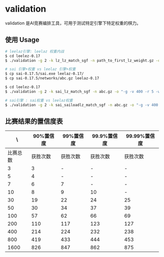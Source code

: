 # validation

validation 是AI竞赛编排工具，可用于测试特定引擎下特定权重的棋力。

## 使用 Usage

```bash
# leelaz引擎: leelaz 权重内战
$ cd leelez-0.17
$ ./validation -g 2 -k lz_lz_match_sgf -n path_to_first_lz_weight.gz -o "-g -v 400 -r 5 -w" -n path_to_second_lz_weight.gz -o "-g -v 400 -r 5 -w" --leelaz --leelaz

# sai 引擎+权重 vs leelaz 引擎+权重
$ cp sai-0.17.5/sai.exe leelaz-0.17/
$ cp sai-0.17.5/networks/abc.gz leelaz-0.17

$ cd leelez-0.17
$ ./validation -g 2 -k sai_lz_match_sgf -n abc.gz -o "-g -v 400 -r 5 -w" -n path_to_lz_weight.gz -o "-g -v 400 -r 5 -w" --sai --leelaz

# sai引擎 : sai权重 vs leelaz权重
$ ./validation -g 2 -k sai_sailoadlz_match_sgf -n abc.gz -o "-g -v 400 -r 5 -w" -n path_to_lz_weight.gz -o "-g -v 400 -r 5 -w" --sai --sai
```



## 比赛结果的置信度表

|    \\    | 90%置信度 | 99%置信度 | 99.9%置信度 | 99.99%置信度 |
| ------- | -------- | -------- | ---------- | ----------- |
| 比赛总数 | 获胜次数  | 获胜次数  | 获胜次数    | 获胜次数     |
| 3       | 3        | -        | -          | -           |
| 5       | 4        | -        | -          | -           |
| 7       | 6        | 7        | -          | -           |
| 10      | 8        | 9        | 10         | -           |
| 30      | 19       | 22       | 24         | 25          |
| 50      | 30       | 34       | 37         | 39          |
| 100     | 57       | 62       | 66         | 69          |
| 200     | 110      | 117      | 123        | 127         |
| 400     | 214      | 224      | 232        | 238         |
| 800     | 419      | 433      | 444        | 453         |
| 1600    | 826      | 847      | 862        | 875         |